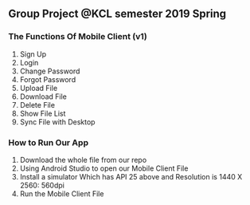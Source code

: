 ## Group Project @KCL semester 2019 Spring 
### The Functions Of Mobile Client (v1) 
1. Sign Up
2. Login
3. Change Password
4. Forgot Password
5. Upload File
6. Download File
7. Delete File
8. Show File List
9. Sync File with Desktop

### How to Run Our App
1. Download the whole file from our repo
2. Using Android Studio to open our Mobile Client File
3. Install a simulator Which has API 25 above and  Resolution is 1440 X 2560: 560dpi
4. Run the Mobile Client File


